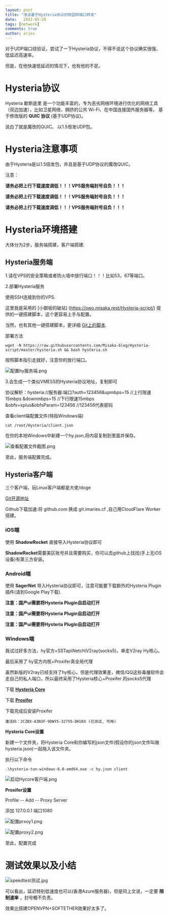 ```yaml
---
layout: post
title: "浅谈基于Hysteria协议的校园网端口转发"
date:   2022-05-28
tags: [network]
comments: true
author: aries
---
```


对于UDP端口绕验证，尝试了一下Hysteria协议，不得不说这个协议确实很强，低延迟高速率。

但是，在他快速低延迟的情况下，也有他的不足。

<!-- more -->

# Hysteria协议

Hysteria 歇斯底里 是一个功能丰富的，专为恶劣网络环境进行优化的网络工具（双边加速），比如卫星网络、拥挤的公共 Wi-Fi、在中国连接国外服务器等。 
基于修改版的 **QUIC 协议** (基于UDP协议)。

说白了就是魔改的QUIC。
以1.5倍发UDP包。

# Hysteria注意事项

由于Hysteria是以1.5倍发包，并且是基于UDP协议的魔改QUIC。

注意：

**请务必把上行下载速度调低！！！VPS服务端封号自负！！！**

**请务必把上行下载速度调低！！！VPS服务端封号自负！！！**

**请务必把上行下载速度调低！！！VPS服务端封号自负！！！**

# Hysteria环境搭建

大体分为2步，服务端搭建，客户端搭建.

## Hysteria服务端

1.请在VPS的安全策略或者防火墙中放行端口！！！比如53，67等端口。

2.部署Hysteria服务

使用SSH连接到你的VPS.

这里我是采用的 [小御坂的破站] (https://owo.misaka.rest/Hysteria-script/) 提供的一键搭建脚本，这个更容易上手与配置。

当然，也有其他一键搭建脚本，更详细 [Git上的脚本](https://git.io/hysteria.sh).

部署方法

`wget -N https://raw.githubusercontents.com/Misaka-blog/Hysteria-script/master/hysteria.sh && bash hysteria.sh`

按照脚本指引走就好，注意你的放行端口。

 ![配置hy服务端.png](https://s2.loli.net/2022/05/28/GHZcM9BerXWxbPV.png)

3.会生成一个类似VMESS的Hysteria协议地址，复制即可 

协议解析：hysteria://服务器:端口?auth=123456&upmbps=15 //上行限速15mbps &downmbps=15 //下行限速15mbps &obfs=xplus&obfsParam=123456 //123456代表密码

查看client端配置文件(特指Windows端)

`cat /root/Hysteria/client.json`

在你的本地Windows中新建一个hy.json,将内容复制到里面并保存。

 ![查看配置文件截图.png](https://s2.loli.net/2022/05/28/o1ki8nFBR3uZN2U.png)

至此，服务端配置完成。

## Hysteria客户端

三个客户端，玩Linux客户端都是大佬/doge

[Git开源地址](https://github.com/HyNetwork/hysteria)

Github下载加速:将 github.com 换成 git.imaries.cf ,自己用CloudFlare Worker搭建。

### iOS端 

使用 **ShadowRocket** 直接导入Hysteria协议即可

**ShadowRocket**需要美区账号并且需要购买，你可以去github上找找(手上无iOS设备)有第三方安装。

### Android端

使用 **SagerNet** 导入Hysteria协议即可，注意可能要下载额外的Hysteria Plugin插件(请到Google Play下载).

**注意：国产ui需要将Hysteria Plugin自启动打开**

**注意：国产ui需要将Hysteria Plugin自启动打开**

**注意：国产ui需要将Hysteria Plugin自启动打开**

### Windows端

我试过好多方法，hy官方+SSTap\Netch\V2ray(socks5)，单走V2ray Hy核心。

最后采用了 hy官方内核+Proxifer真全局代理

虽然新版的V2ray已经支持了hy核心，但是代理效果差，微信/QQ这些毒瘤软件会走自己的私人端口，所以最终采用了Hysteria核心+Proxifer 的socks5代理

 下载 [**Hysteria Core**](https://git.imaries.cf/HyNetwork/hysteria/releases/download/v1.0.4/hysteria-tun-windows-6.0-amd64.exe)

 下载 [**Proxifer**](https://www.proxifier.com/download/legacy/ProxifierSetup331.exe )

下载完成后安装Proxifer 

`激活码：JCZBX-A3N3F-9DWY5-327V5-DKUXX (已测试, 可用)`

**Hysteria Core设置**

新建一个文件夹，将Hysteria Core和你编写的json文件(假设你的json文件叫做 hysteria.json)一起拖入该文件夹。

执行以下命令

`.\hysteria-tun-windows-6.0-amd64.exe -c hy.json client`

 ![启动Hycore客户端.png](https://s2.loli.net/2022/05/28/SiMl4813pmCQXhb.png)

**Proxifer设置**

Profile -- Add -- Proxy Server

添加 127.0.0.1 端口1080

 ![配置prxoy1.png](https://s2.loli.net/2022/05/28/rkQsvo9pcZHIK3u.png)

 ![配置proxy2.png](https://s2.loli.net/2022/05/28/ndFohStmEeOU7Aa.png)

至此，配置完成

# 测试效果以及小结

 ![speedtest测试.jpg](https://s2.loli.net/2022/05/28/EpOJAoBW24vL6PN.jpg) 

可以看出，延迟特别低速度也可以(香港Azure服务器)，但是同上文说，一定要 **限制速率** ，封号概不负责。

效果比搭建OPENVPN+SOFTETHER效果好太多了。









